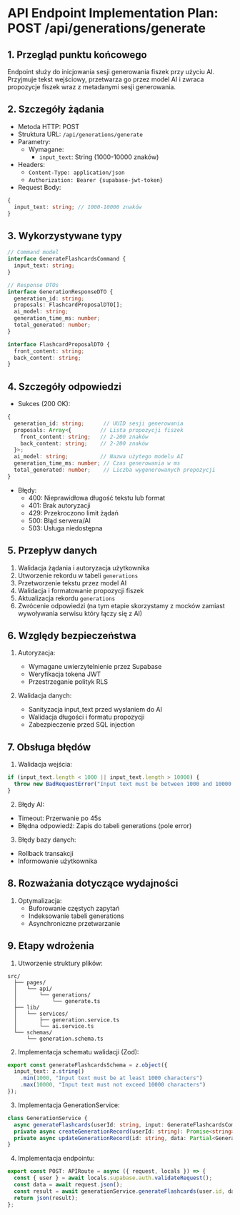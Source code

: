 # API Endpoint Implementation Plan: POST /api/generations/generate

## 1. Przegląd punktu końcowego
Endpoint służy do inicjowania sesji generowania fiszek przy użyciu AI. Przyjmuje tekst wejściowy, przetwarza go przez model AI i zwraca propozycje fiszek wraz z metadanymi sesji generowania.

## 2. Szczegóły żądania
- Metoda HTTP: POST
- Struktura URL: `/api/generations/generate`
- Parametry:
  - Wymagane:
    - `input_text`: String (1000-10000 znaków)
- Headers:
  - `Content-Type: application/json`
  - `Authorization: Bearer {supabase-jwt-token}`
- Request Body:
```typescript
{
  input_text: string; // 1000-10000 znaków
}
```

## 3. Wykorzystywane typy
```typescript
// Command model
interface GenerateFlashcardsCommand {
  input_text: string;
}

// Response DTOs
interface GenerationResponseDTO {
  generation_id: string;
  proposals: FlashcardProposalDTO[];
  ai_model: string;
  generation_time_ms: number;
  total_generated: number;
}

interface FlashcardProposalDTO {
  front_content: string;
  back_content: string;
}
```

## 4. Szczegóły odpowiedzi
- Sukces (200 OK):
```typescript
{
  generation_id: string;      // UUID sesji generowania
  proposals: Array<{         // Lista propozycji fiszek
    front_content: string;   // 2-200 znaków
    back_content: string;    // 2-200 znaków
  }>;
  ai_model: string;          // Nazwa użytego modelu AI
  generation_time_ms: number; // Czas generowania w ms
  total_generated: number;    // Liczba wygenerowanych propozycji
}
```
- Błędy:
  - 400: Nieprawidłowa długość tekstu lub format
  - 401: Brak autoryzacji
  - 429: Przekroczono limit żądań
  - 500: Błąd serwera/AI
  - 503: Usługa niedostępna

## 5. Przepływ danych
1. Walidacja żądania i autoryzacja użytkownika
2. Utworzenie rekordu w tabeli `generations`
3. Przetworzenie tekstu przez model AI
4. Walidacja i formatowanie propozycji fiszek
5. Aktualizacja rekordu `generations`
6. Zwrócenie odpowiedzi (na tym etapie skorzystamy z mocków zamiast wywoływania serwisu który łączy się z  AI)

## 6. Względy bezpieczeństwa
1. Autoryzacja:
   - Wymagane uwierzytelnienie przez Supabase
   - Weryfikacja tokena JWT
   - Przestrzeganie polityk RLS

2. Walidacja danych:
   - Sanityzacja input_text przed wysłaniem do AI
   - Walidacja długości i formatu propozycji
   - Zabezpieczenie przed SQL injection

## 7. Obsługa błędów
1. Walidacja wejścia:
```typescript
if (input_text.length < 1000 || input_text.length > 10000) {
  throw new BadRequestError("Input text must be between 1000 and 10000 characters");
}
```

2. Błędy AI:
- Timeout: Przerwanie po 45s
- Błędna odpowiedź: Zapis do tabeli generations (pole error)

3. Błędy bazy danych:
- Rollback transakcji
- Informowanie użytkownika

## 8. Rozważania dotyczące wydajności
1. Optymalizacja:
   - Buforowanie częstych zapytań
   - Indeksowanie tabeli generations
   - Asynchroniczne przetwarzanie

## 9. Etapy wdrożenia
1. Utworzenie struktury plików:
```
src/
  ├── pages/
  │   └── api/
  │       └── generations/
  │           └── generate.ts
  ├── lib/
  │   └── services/
  │       ├── generation.service.ts
  │       └── ai.service.ts
  └── schemas/
      └── generation.schema.ts
```

2. Implementacja schematu walidacji (Zod):
```typescript
export const generateFlashcardsSchema = z.object({
  input_text: z.string()
    .min(1000, "Input text must be at least 1000 characters")
    .max(10000, "Input text must not exceed 10000 characters")
});
```

3. Implementacja GenerationService:
```typescript
class GenerationService {
  async generateFlashcards(userId: string, input: GenerateFlashcardsCommand): Promise<GenerationResponseDTO>;
  private async createGenerationRecord(userId: string): Promise<string>;
  private async updateGenerationRecord(id: string, data: Partial<Generation>): Promise<void>;
}
```

4. Implementacja endpointu:
```typescript
export const POST: APIRoute = async ({ request, locals }) => {
  const { user } = await locals.supabase.auth.validateRequest();
  const data = await request.json();
  const result = await generationService.generateFlashcards(user.id, data);
  return json(result);
};
```
